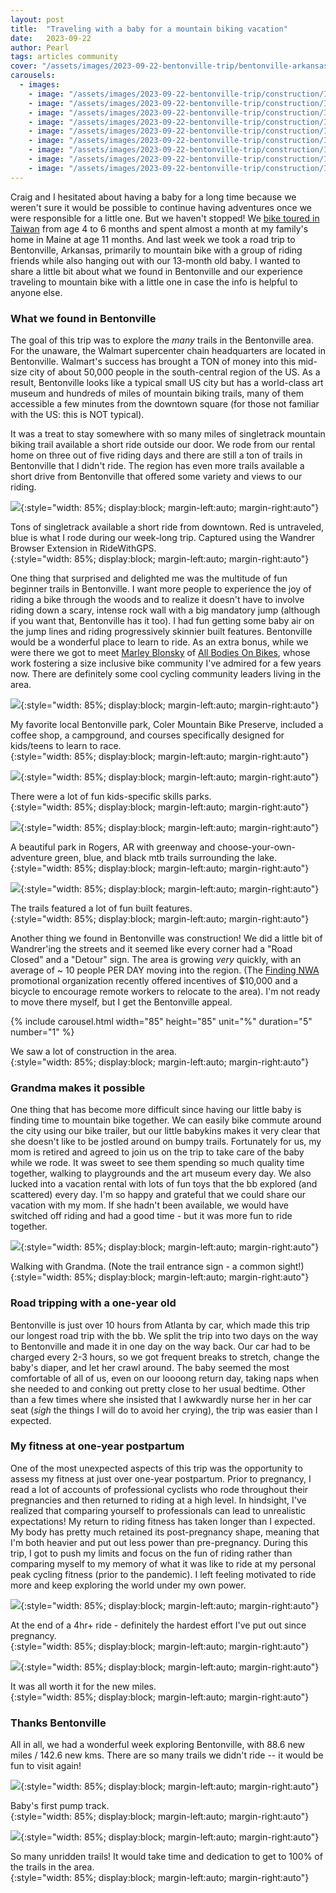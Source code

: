 ```yaml
---
layout: post
title:  "Traveling with a baby for a mountain biking vacation"
date:   2023-09-22
author: Pearl
tags: articles community
cover: "/assets/images/2023-09-22-bentonville-trip/bentonville-arkansas-unridden-trails.png"
carousels:
  - images:
    - image: "/assets/images/2023-09-22-bentonville-trip/construction/IMG_5482.png"
    - image: "/assets/images/2023-09-22-bentonville-trip/construction/IMG_5483.png"
    - image: "/assets/images/2023-09-22-bentonville-trip/construction/IMG_5484.png"
    - image: "/assets/images/2023-09-22-bentonville-trip/construction/IMG_5485.png"
    - image: "/assets/images/2023-09-22-bentonville-trip/construction/IMG_5489.png"
    - image: "/assets/images/2023-09-22-bentonville-trip/construction/IMG_5502.png"
    - image: "/assets/images/2023-09-22-bentonville-trip/construction/IMG_5541.png"
    - image: "/assets/images/2023-09-22-bentonville-trip/construction/IMG_5545.png"
    - image: "/assets/images/2023-09-22-bentonville-trip/construction/IMG_5546.png"
---
```


Craig and I hesitated about having a baby for a long time because we weren't sure it would be possible to continue having adventures once we were responsible for a little one. But we haven't stopped! We [bike toured in Taiwan](https://news.wandrer.earth/2023/03/29/bike-touring-baby.html) from age 4 to 6 months and spent almost a month at my family's home in Maine at age 11 months. And last week we took a road trip to Bentonville, Arkansas, primarily to mountain bike with a group of riding friends while also hanging out with our 13-month old baby. I wanted to share a little bit about what we found in Bentonville and our experience traveling to mountain bike with a little one in case the info is helpful to anyone else.

### What we found in Bentonville
The goal of this trip was to explore the *many* trails in the Bentonville area. For the unaware, the Walmart supercenter chain headquarters are located in Bentonville. Walmart's success has brought a TON of money into this mid-size city of about 50,000 people in the south-central region of the US. As a result, Bentonville looks like a typical small US city but has a world-class art museum and hundreds of miles of mountain biking trails, many of them accessible a few minutes from the downtown square (for those not familiar with the US: this is NOT typical).

It was a treat to stay somewhere with so many miles of singletrack mountain biking trail available a short ride outside our door. We rode from our rental home on three out of five riding days and there are still a ton of trails in Bentonville that I didn't ride. The region has even more trails available a short drive from Bentonville that offered some variety and views to our riding.

![](/assets/images/2023-09-22-bentonville-trip/bentonville-arkansas-unridden-trails.png){:style="width: 85%; display:block; margin-left:auto; margin-right:auto"}
<figcaption>Tons of singletrack available a short ride from downtown. Red is untraveled, blue is what I rode during our week-long trip. Captured using the Wandrer Browser Extension in RideWithGPS.
</figcaption>{:style="width: 85%; display:block; margin-left:auto; margin-right:auto"}

One thing that surprised and delighted me was the multitude of fun beginner trails in Bentonville. I want more people to experience the joy of riding a bike through the woods and to realize it doesn't have to involve riding down a scary, intense rock wall with a big mandatory jump (although if you want that, Bentonville has it too). I had fun getting some baby air on the jump lines and riding progressively skinnier built features. Bentonville would be a wonderful place to learn to ride. As an extra bonus, while we were there we got to meet [Marley Blonsky](https://lifeontwowheels.space/) of [All Bodies On Bikes](https://www.allbodiesonbikes.com/), whose work fostering a size inclusive bike community I've admired for a few years now. There are definitely some cool cycling community leaders living in the area.

![](/assets/images/2023-09-22-bentonville-trip/coler-park.png){:style="width: 85%; display:block; margin-left:auto; margin-right:auto"}
<figcaption>My favorite local Bentonville park, Coler Mountain Bike Preserve, included a coffee shop, a campground, and courses specifically designed for kids/teens to learn to race.
</figcaption>{:style="width: 85%; display:block; margin-left:auto; margin-right:auto"}

![](/assets/images/2023-09-22-bentonville-trip/kids-zone.png){:style="width: 85%; display:block; margin-left:auto; margin-right:auto"}
<figcaption>There were a lot of fun kids-specific skills parks.
</figcaption>{:style="width: 85%; display:block; margin-left:auto; margin-right:auto"}

![](/assets/images/2023-09-22-bentonville-trip/atalanta-greenway.png){:style="width: 85%; display:block; margin-left:auto; margin-right:auto"}
<figcaption>A beautiful park in Rogers, AR with greenway and choose-your-own-adventure green, blue, and black mtb trails surrounding the lake.
</figcaption>{:style="width: 85%; display:block; margin-left:auto; margin-right:auto"}

![](/assets/images/2023-09-22-bentonville-trip/fun-built-stuff.png){:style="width: 85%; display:block; margin-left:auto; margin-right:auto"}
<figcaption>The trails featured a lot of fun built features.
</figcaption>{:style="width: 85%; display:block; margin-left:auto; margin-right:auto"}

Another thing we found in Bentonville was construction! We did a little bit of Wandrer'ing the streets and it seemed like every corner had a "Road Closed" and a "Detour" sign. The area is growing *very* quickly, with an average of ~ 10 people PER DAY moving into the region. (The [Finding NWA](https://findingnwa.com/incentive/) promotional organization recently offered incentives of $10,000 and a bicycle to encourage remote workers to relocate to the area). I'm not ready to move there myself, but I get the Bentonville appeal.

{% include carousel.html width="85" height="85" unit="%" duration="5" number="1" %}
<figcaption>We saw a lot of construction in the area.
</figcaption>{:style="width: 85%; display:block; margin-left:auto; margin-right:auto"}

### Grandma makes it possible
One thing that has become more difficult since having our little baby is finding time to mountain bike together. We can easily bike commute around the city using our bike trailer, but our little babykins makes it very clear that she doesn't like to be jostled around on bumpy trails. Fortunately for us, my mom is retired and agreed to join us on the trip to take care of the baby while we rode. It was sweet to see them spending so much quality time together, walking to playgrounds and the art museum every day. We also lucked into a vacation rental with lots of fun toys that the bb explored (and scattered) every day. I'm so happy and grateful that we could share our vacation with my mom. If she hadn't been available, we would have switched off riding and had a good time - but it was more fun to ride together.

![](/assets/images/2023-09-22-bentonville-trip/walking-with-grandma.png){:style="width: 85%; display:block; margin-left:auto; margin-right:auto"}
<figcaption>Walking with Grandma. (Note the trail entrance sign - a common sight!)
</figcaption>{:style="width: 85%; display:block; margin-left:auto; margin-right:auto"}

### Road tripping with a one-year old
Bentonville is just over 10 hours from Atlanta by car, which made this trip our longest road trip with the bb. We split the trip into two days on the way to Bentonville and made it in one day on the way back. Our car had to be charged every 2-3 hours, so we got frequent breaks to stretch, change the baby's diaper, and let her crawl around. The baby seemed the most comfortable of all of us, even on our loooong return day, taking naps when she needed to and conking out pretty close to her usual bedtime. Other than a few times where she insisted that I awkwardly nurse her in her car seat (*sigh* the things I will do to avoid her crying), the trip was easier than I expected.

### My fitness at one-year postpartum
One of the most unexpected aspects of this trip was the opportunity to assess my fitness at just over one-year postpartum. Prior to pregnancy, I read a lot of accounts of professional cyclists who rode throughout their pregnancies and then returned to riding at a high level. In hindsight, I've realized that comparing yourself to professionals can lead to unrealistic expectations! My return to riding fitness has taken longer than I expected. My body has pretty much retained its post-pregnancy shape, meaning that I'm both heavier and put out less power than pre-pregnancy. During this trip, I got to push my limits and focus on the fun of riding rather than comparing myself to my memory of what it was like to ride at my personal peak cycling fitness (prior to the pandemic). I left feeling motivated to ride more and keep exploring the world under my own power.

![](/assets/images/2023-09-22-bentonville-trip/pushing-limits.png){:style="width: 85%; display:block; margin-left:auto; margin-right:auto"}
<figcaption>At the end of a 4hr+ ride - definitely the hardest effort I've put out since pregnancy.
</figcaption>{:style="width: 85%; display:block; margin-left:auto; margin-right:auto"}

![](/assets/images/2023-09-22-bentonville-trip/riding-for-new-miles.PNG){:style="width: 85%; display:block; margin-left:auto; margin-right:auto"}
<figcaption>It was all worth it for the new miles.
</figcaption>{:style="width: 85%; display:block; margin-left:auto; margin-right:auto"}

### Thanks Bentonville
All in all, we had a wonderful week exploring Bentonville, with 88.6 new miles / 142.6 new kms. There are so many trails we didn't ride -- it would be fun to visit again!

![](/assets/images/2023-09-22-bentonville-trip/checking-out-the-pump-track.png){:style="width: 85%; display:block; margin-left:auto; margin-right:auto"}
<figcaption>Baby's first pump track.
</figcaption>{:style="width: 85%; display:block; margin-left:auto; margin-right:auto"}

![](/assets/images/2023-09-22-bentonville-trip/unridden-trail-slaughter-pen.PNG){:style="width: 85%; display:block; margin-left:auto; margin-right:auto"}
<figcaption>So many unridden trails! It would take time and dedication to get to 100% of the trails in the area.
</figcaption>{:style="width: 85%; display:block; margin-left:auto; margin-right:auto"}
